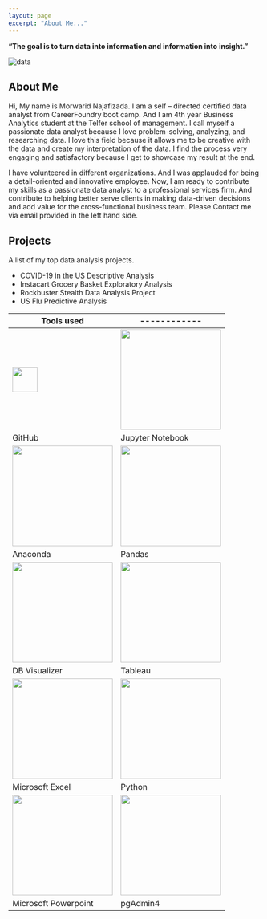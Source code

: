 ```yaml
---
layout: page
excerpt: "About Me..."
---
```


__“The goal is to turn data into information and information into insight.”__ 

![data](https://morwarid1.github.io/images/data-analytics.jpg)


## About Me
Hi, My name is Morwarid Najafizada. I am a self – directed certified data analyst from CareerFoundry boot camp. And I am 4th year Business Analytics student at the Telfer school of management. I call myself a passionate data analyst because I love problem-solving, analyzing, and researching data. I love this field because it allows me to be creative with the data and create my interpretation of the data. I find the process very engaging and satisfactory because I get to showcase my result at the end.

I have volunteered in different organizations. And I was applauded for being a detail-oriented and innovative employee. Now, I am ready to contribute my skills as a passionate data analyst to a professional services firm. And contribute to helping better serve clients in making data-driven decisions and add value for the cross-functional business team. Please Contact me via email provided in the left hand side. 


## Projects
A list of my top data analysis projects. 

- COVID-19 in the US Descriptive Analysis
- Instacart Grocery Basket Exploratory Analysis 
- Rockbuster Stealth Data Analysis Project
- US Flu Predictive Analysis

Tools used |------------|
----------------------------------------------------------------------------| -------------------------------------------------------------------------------- |
<img src="https://morwarid1.github.io/images/Tools/Github.png" width="50"> | <img src="https://morwarid1.github.io/images/Tools/Jupyter-Notebook.png" width="200"> |
GitHub | Jupyter Notebook |
<img src="https://morwarid1.github.io/images/Tools/Anaconda.png" width="200"> | <img src="https://morwarid1.github.io/images/Tools/Pandas.png" width="200">
Anaconda | Pandas |
<img src="https://morwarid1.github.io/images/Tools/DB-Visualizer.png" width="200"> | <img src="https://morwarid1.github.io/images/Tools/Tableau.png" width="200"> |
DB Visualizer | Tableau |
<img src="https://morwarid1.github.io/images/Tools/Microsoft-Excel.png" width="200"> | <img src="https://morwarid1.github.io/images/Tools/Python.png" width="200"> |
Microsoft Excel | Python 
<img src="https://morwarid1.github.io/images/Tools/Microsoft-Powerpoint.png" width="200"> | <img src="https://morwarid1.github.io/images/Tools/pgAdmin4.png" width="200">|
Microsoft Powerpoint | pgAdmin4 |




